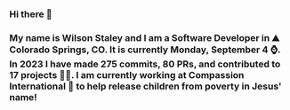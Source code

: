 ### Hi there 👋

### My name is Wilson Staley and I am a Software Developer in ⛰ Colorado Springs, CO.  It is currently Monday, September 4 ⌚. In 2023 I have made 275 commits, 80 PRs, and contributed to 17 projects 👨‍💻. I am currently working at Compassion International 🏢 to help release children from poverty in Jesus' name!